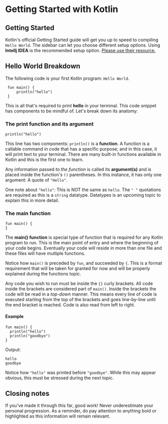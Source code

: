# Getting Started with Kotlin

## Getting Started

Kotlin's official Getting Started guide will get you up to speed to compiling `Hello World`. The sidebar can let you choose different setup options. Using **Intellj IDEA** is the recommended setup option. [Please use their resource.](https://kotlinlang.org/docs/tutorials/getting-started.html)

## Hello World Breakdown

The following code is your first Kotlin program: `Hello World`.

```
 fun main() {
     println("hello")
 }
```

This is all that's required to print **hello** in your terminal. This code snippet has components to be mindful of. Let's break down its anatomy:

### The print function and its argument
 ```
 println("hello")
 ```
This line has two components: `println()` is a **function**. A function is a callable command in code that has a specific purpose; and in this case, it will print text to your terminal. There are many built-in functions available in Kotlin and this is the first one to learn.

Any information passed *to the function* is called its **argument(s)** and is placed inside the function's `()` parentheses. In this instance, it has only one argument: A quote of `"Hello"`.

One note about `"hello"`: This is NOT the same as `hello`. The `" "` quotations are required as this is a `string` datatype. Datatypes is an upcoming topic to explain this in more detail.


### The main function
```
fun main() {
}
```
The **main() function** is special type of function that is required for any Kotlin program to run. This is the main point of entry and where the beginning of your code begins. Eventually your code will reside in more than one file and these files will have multiple functions.

Notice how `main()` is preceded by `fun`, and succeeded by `{`. This is a format requirement that will be taken for granted for now and will be properly explained during the functions topic.

Any code you wish to run must be inside the `{}` curly brackets. All code inside the brackets are considered part of `main()`. Inside the brackets the code will be read in a *top-down* manner. This means every line of code is executed starting from the top of the brackets and goes line-by-line until the end bracket is reached. Code is also read from left to right.

#### Example
```
fun main() {
  println("hello")
  println("goodbye")
}
```
Output:
```
hello
goodbye
```

Notice how `"hello"` was printed before `"goodbye"`. While this may appear obvious, this must be stressed during the next topic.

## Closing notes

If you've made it through this far, good work! Never underestimate your personal progression. As a reminder, do pay attention to anything bold or highlighted as this information will remain relevant.
